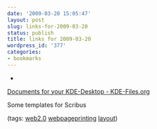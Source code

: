 ```yaml
---
date: '2009-03-20 15:05:47'
layout: post
slug: links-for-2009-03-20
status: publish
title: links for 2009-03-20
wordpress_id: '377'
categories:
- bookmarks
---
```


  * 
                

[Documents for your KDE-Desktop -  KDE-Files.org](http://kde-files.org/index.php?xcontentmode=642)


                

Some templates for Scribus


                

(tags: [web2.0](http://delicious.com/eob/web2.0) [webpageprinting](http://delicious.com/eob/webpageprinting) [layout](http://delicious.com/eob/layout))


            
